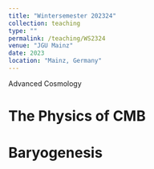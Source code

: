 ```yaml
---
title: "Wintersemester 202324"
collection: teaching
type: ""
permalink: /teaching/WS2324
venue: "JGU Mainz"
date: 2023
location: "Mainz, Germany"
---
```


Advanced Cosmology 

The Physics of CMB
======

Baryogenesis
======

